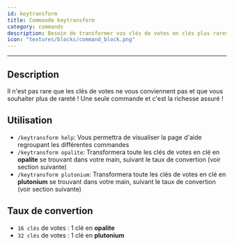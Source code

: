 ```yaml
---
id: keytransform
title: Commande keytransform
category: commands
description: Besoin de transformer vos clés de votes en clés plus rares ? Cette commande est faites pour vous
icon: "textures/blocks/command_block.png"
---
```

___
## Description

Il n'est pas rare que les clés de votes ne vous conviennent pas et que vous souhaiter plus de rareté ! Une seule commande et c'est la richesse assuré !

## Utilisation

* ``/keytransform help``: Vous permettra de visualiser la page d'aide regroupant les différentes commandes
* ``/keytransform opalite``: Transformera toute les clés de votes en clé en **opalite** se trouvant dans votre main, suivant le taux de convertion (voir section suivante)
* ``/keytransform plutonium``: Transformera toute les clés de votes en clé en **plutonium** se trouvant dans votre main, suivant le taux de convertion (voir section suivante)

## Taux de convertion

* ``16 clés`` de votes : 1 clé en **opalite**
* ``32 clés`` de votes : 1 clé en **plutonium**